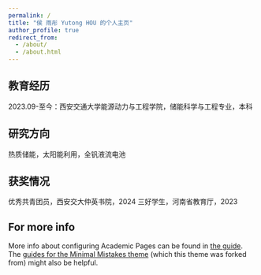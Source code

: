 ```yaml
---
permalink: /
title: "侯 雨彤 Yutong HOU 的个人主页"
author_profile: true
redirect_from: 
  - /about/
  - /about.html
---
```



教育经历
------
2023.09-至今：西安交通大学能源动力与工程学院，储能科学与工程专业，本科

研究方向
------
热质储能，太阳能利用，全钒液流电池

获奖情况
------
优秀共青团员，西安交大仲英书院，2024
三好学生，河南省教育厅，2023

For more info
------
More info about configuring Academic Pages can be found in [the guide](https://academicpages.github.io/markdown/). The [guides for the Minimal Mistakes theme](https://mmistakes.github.io/minimal-mistakes/docs/configuration/) (which this theme was forked from) might also be helpful.
